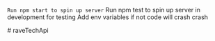 
`
Run npm start to spin up server
`
Run npm test to spin up server in development for testing
Add env variables if not code will crash crash

 #   r a v e T e c h A p i 
 
 
